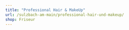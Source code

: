 ```yaml
---
title: "Professional Hair & MakeUp"
url: /sulzbach-am-main/professional-hair-und-makeup/
shop: Friseur
---
```


